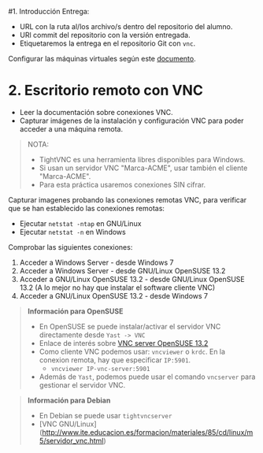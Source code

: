 
#1. Introducción
Entrega:
* URL con la ruta al/los archivo/s dentro del repositorio del alumno.
* URl commit del repositorio con la versión entregada.
* Etiquetaremos la entrega en el repositorio Git con `vnc`.

Configurar las máquinas virtuales según este [documento](../../global/configuracion-aula108.md).

# 2. Escritorio remoto con VNC

* Leer la documentación sobre conexiones VNC.
* Capturar imágenes de la instalación y configuración VNC para poder acceder a una máquina remota.

> NOTA:
>
> * TightVNC es una herramienta libres disponibles para Windows.
> * Si usan un servidor VNC "Marca-ACME", usar también el cliente "Marca-ACME".
> * Para esta práctica usaremos conexiones SIN cifrar.
>

Capturar imagenes probando las conexiones remotas VNC, para verificar que se
han establecido las conexiones remotas:
* Ejecutar `netstat -ntap` en GNU/Linux
* Ejecutar `netstat -n` en Windows

Comprobar las siguientes conexiones:
1. Acceder a Windows Server - desde Windows 7
1. Acceder a Windows Server - desde GNU/Linux OpenSUSE 13.2
1. Acceder a GNU/Linux OpenSUSE 13.2 - desde GNU/Linux OpenSUSE 13.2 (A lo mejor no hay que instalar el software cliente VNC)
1. Acceder a GNU/Linux OpenSUSE 13.2 - desde Windows 7

> **Información para OpenSUSE**
>
> * En OpenSUSE se puede instalar/activar el servidor VNC directamente desde `Yast -> VNC`
> * Enlace de interés sobre [VNC server OpenSUSE 13.2](https://www.howtoforge.com/tutorial/vnc-server-on-opensuse-13.2/)
> * Como cliente VNC podemos usar: `vncviewer` o `krdc`. En la conexion remota, hay que especificar `IP:5901`.
>     * `vncviewer IP-vnc-server:5901`
> * Además de `Yast`, podemos puede usar el comando `vncserver` para
gestionar el servidor VNC.

> **Información para Debian**
>
> * En Debian se puede usar `tightvncserver`
> * [VNC GNU/Linux] (http://www.ite.educacion.es/formacion/materiales/85/cd/linux/m5/servidor_vnc.html)
